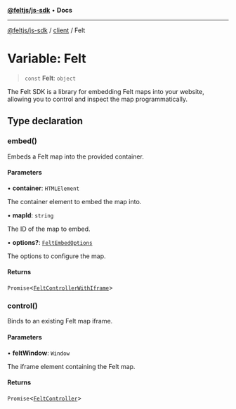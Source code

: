 [**@feltjs/js-sdk**](../../README.md) • **Docs**

***

[@feltjs/js-sdk](../../modules.md) / [client](../README.md) / Felt

# Variable: Felt

> `const` **Felt**: `object`

The Felt SDK is a library for embedding Felt maps into your website,
allowing you to control and inspect the map programmatically.

## Type declaration

### embed()

Embeds a Felt map into the provided container.

#### Parameters

• **container**: `HTMLElement`

The container element to embed the map into.

• **mapId**: `string`

The ID of the map to embed.

• **options?**: [`FeltEmbedOptions`](../../types/interfaces/FeltEmbedOptions.md)

The options to configure the map.

#### Returns

`Promise`\<[`FeltControllerWithIframe`](../../types/interfaces/FeltControllerWithIframe.md)\>

### control()

Binds to an existing Felt map iframe.

#### Parameters

• **feltWindow**: `Window`

The iframe element containing the Felt map.

#### Returns

`Promise`\<[`FeltController`](../../types/interfaces/FeltController.md)\>
